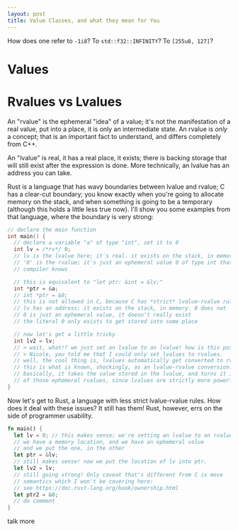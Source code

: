 ```yaml
---
layout: post
title: Value Classes, and what they mean for You
---
```


How does one refer to `-1i8`? To `std::f32::INFINITY`? To `[255u8, 127]`?

# Values

# Rvalues vs Lvalues

An "rvalue" is the ephemeral "idea" of a value; it's not the manifestation of a
real value, put into a place, it is only an intermediate state. An rvalue is
*only* a concept; that is an important fact to understand, and differs
completely from C++.

An "lvalue" is real, it has a real place, it exists; there is backing storage that
will still exist after the expression is done. More technically, an lvalue has an
address you can take.

Rust is a language that has wavy boundaries between lvalue and rvalue; C has a
clear-cut boundary; you know exactly when you're going to allocate memory on
the stack, and when something is going to be a temporary (although this holds a
little less true now). I'll show you some examples from that language, where
the boundary is very strong:

```C
// declare the main function
int main() {
  // declare a variable "a" of type "int", set it to 0
  int lv = /*rv*/ 0;
  // lv is the lvalue here; it's real. it exists on the stack, in memory
  // '0' is the rvalue; it's just an ephemeral value 0 of type int that the
  // compiler knows

  // this is equivalent to "let ptr: &int = &lv;"
  int *ptr = &a;
  // int *ptr = &0;
  // this is not allowed in C, because C has *strict* lvalue-rvalue rules.
  // lv has an address; it exists on the stack, in memory. 0 does not
  // 0 is just an ephemeral value, it doesn't really exist
  // the literal 0 only exists to get stored into some place 

  // now let's get a little tricky
  int lv2 = lv;
  // > wait, what!? we just set an lvalue to an lvalue! how is this possible?
  // > Nicole, you told me that I could only set lvalues to rvalues.
  // well, the cool thing is, lvalues automatically get converted to rvalues!
  // this is what is known, shockingly, as an lvalue-rvalue conversion.
  // basically, it takes the value stored in the lvalue, and turns it into one
  // of those ephemeral rvalues, since lvalues are strictly more powerful.
}
```

Now let's get to Rust, a language with less strict lvalue-rvalue rules. How
does it deal with these issues? It still has them! Rust, however, errs on the
side of programmer usability.

```rust
fn main() {
  let lv = 0; // this makes sense; we're setting an lvalue to an rvalue
  // we have a memory location, and we have an ephemeral value
  // and we put the one, in the other
  let ptr = &lv;
  // still makes sense! now we put the location of lv into ptr.
  let lv2 = lv;
  // still going strong! Only caveat that's different from C is move
  // semantics which I won't be covering here:
  // see https://doc.rust-lang.org/book/ownership.html
  let ptr2 = &0;
  // do comment
}
```

talk more


